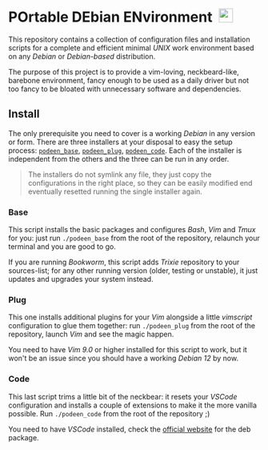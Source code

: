 # POrtable DEbian ENvironment &nbsp;<a href="https://www.debian.org"><img src="https://www.debian.org/logos/officiallogo-nd.svg" style="height: 1em; vertical-align: top;"></a>

This repository contains a collection of configuration files and installation scripts for a complete and efficient minimal *UNIX* work environment based on any *Debian* or *Debian-based* distribution.

The purpose of this project is to provide a vim-loving, neckbeard-like, barebone environment, fancy enough to be used as a daily driver but not too fancy to be bloated with unnecessary software and dependencies.




## Install

The only prerequisite you need to cover is a working *Debian* in any version or form. There are three installers at your disposal to easy the setup process: [`podeen_base`](https://github.com/matteogiorgi/podeen/blob/main/podeen_base), [`podeen_plug`](https://github.com/matteogiorgi/podeen/blob/main/podeen_plug), [`podeen_code`](https://github.com/matteogiorgi/podeen/blob/main/podeen_code). Each of the installer is independent from the others and the three can be run in any order.

> The installers do not symlink any file, they just copy the configurations in the right place, so they can be easily modified end eventually resetted running the single installer again.




### Base

This script installs the basic packages and configures *Bash*, *Vim* and *Tmux* for you: just run `./podeen_base` from the root of the repository, relaunch your terminal and you are good to go.

If you are running *Bookworm*, this script adds *Trixie* repository to your sources-list; for any other running version (older, testing or unstable), it just updates and upgrades your system instead.




### Plug

This one installs additional plugins for your *Vim* alongside a little *vimscript* configuration to glue them together: run `./podeen_plug` from the root of the repository, launch *Vim* and see the magic happen.

You need to have *Vim 9.0* or higher installed for this script to work, but it won't be an issue since you should have a working *Debian 12* by now.




### Code

This last script trims a little bit of the neckbear: it resets your *VSCode* configuration and installs a couple of extensions to make it the more vanilla possible. Run `./podeen_code` from the root of the repository ;)

You need to have *VSCode* installed, check the [official website](https://code.visualstudio.com) for the deb package.
